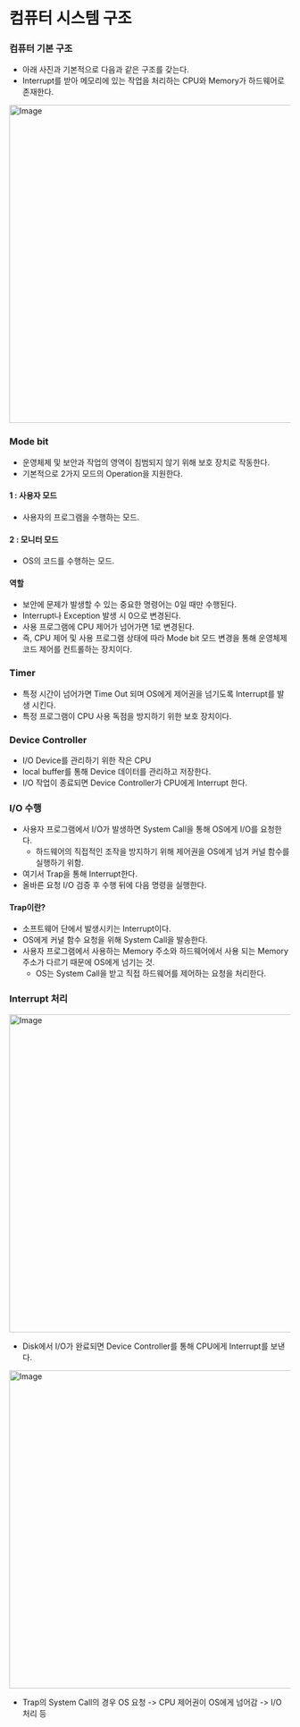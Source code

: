 # 컴퓨터 시스템 구조

### 컴퓨터 기본 구조
- 아래 사진과 기본적으로 다음과 같은 구조를 갖는다.
- Interrupt를 받아 메모리에 있는 작업을 처리하는 CPU와 Memory가 하드웨어로 존재한다.

<img width="569" alt="Image" src="https://github.com/user-attachments/assets/b4bca040-32f8-4522-9b75-9e692ea0430c" />

### Mode bit
- 운영체제 및 보안과 작업의 영역이 침범되지 않기 위해 보호 장치로 작동한다.
- 기본적으로 2가지 모드의 Operation을 지원한다.

#### 1 : 사용자 모드
- 사용자의 프로그램을 수행하는 모드.

#### 2 : 모니터 모드
- OS의 코드를 수행하는 모드.

#### 역할
- 보안에 문제가 발생할 수 있는 중요한 명령어는 0일 때만 수행된다.
- Interrupt나 Exception 발생 시 0으로 변경된다.
- 사용 프로그램에 CPU 제어가 넘어가면 1로 변경된다.
- 즉, CPU 제어 및 사용 프로그램 상태에 따라 Mode bit 모드 변경을 통해 운영체제 코드 제어를 컨트롤하는 장치이다.

### Timer
- 특정 시간이 넘어가면 Time Out 되며 OS에게 제어권을 넘기도록 Interrupt를 발생 시킨다.
- 특정 프로그램이 CPU 사용 독점을 방지하기 위한 보호 장치이다.

### Device Controller
- I/O Device를 관리하기 위한 작은 CPU
- local buffer를 통해 Device 데이터를 관리하고 저장한다.
- I/O 작업이 종료되면 Device Controller가 CPU에게 Interrupt 한다.

### I/O 수행
- 사용자 프로그램에서 I/O가 발생하면 System Call을 통해 OS에게 I/O를 요청한다.
  - 하드웨어의 직접적인 조작을 방지하기 위해 제어권을 OS에게 넘겨 커널 함수를 실행하기 위함.
- 여기서 Trap을 통해 Interrupt한다.
- 올바른 요청 I/O 검증 후 수행 뒤에 다음 명령을 실행한다.

#### Trap이란?
- 소프트웨어 단에서 발생시키는 Interrupt이다. 
- OS에게 커널 함수 요청을 위해 System Call을 발송한다.
- 사용자 프로그램에서 사용하는 Memory 주소와 하드웨어에서 사용 되는 Memory 주소가 다르기 때문에 OS에게 넘기는 것.
  - OS는 System Call을 받고 직접 하드웨어를 제어하는 요청을 처리한다.

### Interrupt 처리 

<img width="569" alt="Image" src="https://github.com/user-attachments/assets/5c7e58fa-786f-40d1-9db8-08192b91107e" />

- Disk에서 I/O가 완료되면 Device Controller를 통해 CPU에게 Interrupt를 보낸다.

<img width="569" alt="Image" src="https://github.com/user-attachments/assets/500899c5-fcd8-4665-805f-52e67196661a" />

- Trap의 System Call의 경우 OS 요청 -> CPU 제어권이 OS에게 넘어감 -> I/O 처리 등